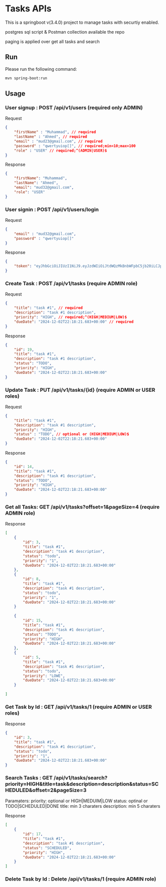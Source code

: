 # Tasks APIs

This is a springboot v(3.4.0) project to manage tasks with securtiy enabled.

postgres sql script & Postman collection available the repo

paging is applied over get all tasks and search

## Run

Please run the following command:

```bash
mvn spring-boot:run
```

## Usage

### User signup : POST /api/v1/users (required only ADMIN)
Request

```json
{
    "firstName" : "Muhammad", // required
    "lastName" : "Ahmed", // required
    "email" : "mud23@gmail.com", // required
    "password" : "qwertyuiop[]", // required;min=10;max=100
    "role" : "USER" // required;^(ADMIN|USER)$
}
```
Response

```json
{
    "firstName": "Muhammad",
    "lastName": "Ahmed",
    "email": "mud32@gmail.com",
    "role": "USER"
}
```
### User signin : POST /api/v1/users/login
Request
```json
{
    "email" : "mud32@gmail.com",
    "password" : "qwertyuiop[]"
}
```
Response

```json
{
    "token": "eyJhbGciOiJIUzI1NiJ9.eyJzdWIiOiJtdWQzMkBnbWFpbC5jb20iLCJpYXQiOjE3MzMyMzQ5NzIsImV4cCI6MTczMzgzOTc3Mn0"
}
```
### Create Task : POST /api/v1/tasks (require ADMIN role)
Request
```json
{
    "title": "task #1", // required
    "description": "task #1 description",
    "priority": "HIGH", // required;^(HIGH|MEDIUM|LOW)$
    "dueDate": "2024-12-02T22:18:21.683+00:00" // required
}
```
Response

```json
{
    "id": 19,
    "title": "task #1",
    "description": "task #1 description",
    "status": "TODO",
    "priority": "HIGH",
    "dueDate": "2024-12-02T22:18:21.683+00:00"
}
```
### Update Task : PUT /api/v1/tasks/{id} (require ADMIN or USER roles)
Request
```json
{
    "title": "task #1",
    "description": "task #1 description",
    "priority": "HIGH",
    "status" : "TODO", // optional or (HIGH|MEDIUM|LOW)$
    "dueDate": "2024-12-02T22:18:21.683+00:00" 
}
```
Response

```json
{
    "id": 14,
    "title": "task #1",
    "description": "task #1 description",
    "status": "TODO",
    "priority": "HIGH",
    "dueDate": "2024-12-02T22:18:21.683+00:00"
}
```

### Get all Tasks: GET /api/v1/tasks?offset=1&pageSize=4 (require ADMIN role)

Response

```json
[
    {
        "id": 3,
        "title": "task #1",
        "description": "task #1 description",
        "status": "todo",
        "priority": "1",
        "dueDate": "2024-12-02T22:18:21.683+00:00"
    },    
    {
        "id": 8,
        "title": "task #1",
        "description": "task #1 description",
        "status": "todo",
        "priority": "1",
        "dueDate": "2024-12-02T22:18:21.683+00:00"
    }
 
    {
        "id": 15,
        "title": "task #1",
        "description": "task #1 description",
        "status": "TODO",
        "priority": "HIGH",
        "dueDate": "2024-12-02T22:18:21.683+00:00"
    },
    {
        "id": 5,
        "title": "task #1",
        "description": "task #1 description",
        "status": "todo",
        "priority": "LOWE",
        "dueDate": "2024-12-02T22:18:21.683+00:00"
    }
 
]
```

### Get Task by Id : GET /api/v1/tasks/1 (require ADMIN or USER roles)

Response

```json
{
    "id": 3,
    "title": "task #1",
    "description": "task #1 description",
    "status": "todo",
    "priority": "1",
    "dueDate": "2024-12-02T22:18:21.683+00:00"
}
```
### Search Tasks : GET /api/v1/tasks/search?priority=HIGH&title=task&description=description&status=SCHEDULED&offset=2&pageSize=3

Paramaters:
priority: optional or HIGH|MEDUIM|LOW
status: optinal or TODO|SCHEDULED|DONE
title: min 3 charaters
description: min 5 charaters

Response

```json
[
    {
        "id": 17,
        "title": "task #1",
        "description": "task #1 description",
        "status": "SCHEDULED",
        "priority": "HIGH",
        "dueDate": "2024-12-02T22:18:21.683+00:00"
    }
]
```


### Delete Task by Id : Delete /api/v1/tasks/1 (require ADMIN  role)
